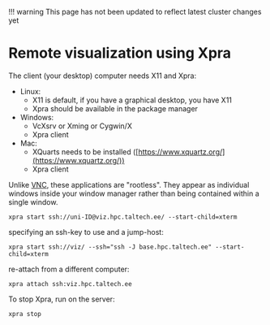 !!! warning
    This page has not been updated to reflect latest cluster changes yet

# Remote visualization using Xpra

The client (your desktop) computer needs X11 and Xpra:

-   Linux:
    -   X11 is default, if you have a graphical desktop, you have X11
    -   Xpra should be available in the package manager
-   Windows:
    -   VcXsrv or Xming or Cygwin/X
    -   Xpra client
-   Mac: 
    -   XQuarts needs to be installed ([https://www.xquartz.org/](https://www.xquartz.org/))
    -   Xpra client

Unlike [VNC](/visualization/vnc.html), these applications are "rootless". They appear as individual windows inside your window manager rather than being contained within a single window.

    xpra start ssh://uni-ID@viz.hpc.taltech.ee/ --start-child=xterm

specifying an ssh-key to use and a jump-host:

    xpra start ssh://viz/ --ssh="ssh -J base.hpc.taltech.ee" --start-child=xterm

re-attach from a different computer:

    xpra attach ssh:viz.hpc.taltech.ee

To stop Xpra, run on the server:

    xpra stop
